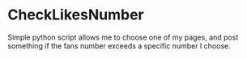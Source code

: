 CheckLikesNumber
================

Simple python script allows me to choose one of my pages, and post something if the fans number exceeds a specific number I choose.
